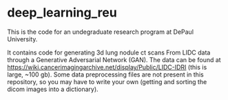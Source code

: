 # deep_learning_reu
This is the code for an undegraduate research program at DePaul University.

It contains code for generating 3d lung nodule ct scans From LIDC data through a Generative Adversarial Network (GAN). 
The data can be found at https://wiki.cancerimagingarchive.net/display/Public/LIDC-IDRI (this is large, ~100 gb).
Some data preprocessing files are not present in this repository, so you may have to write your own (getting and sorting the dicom images into a dictionary).

